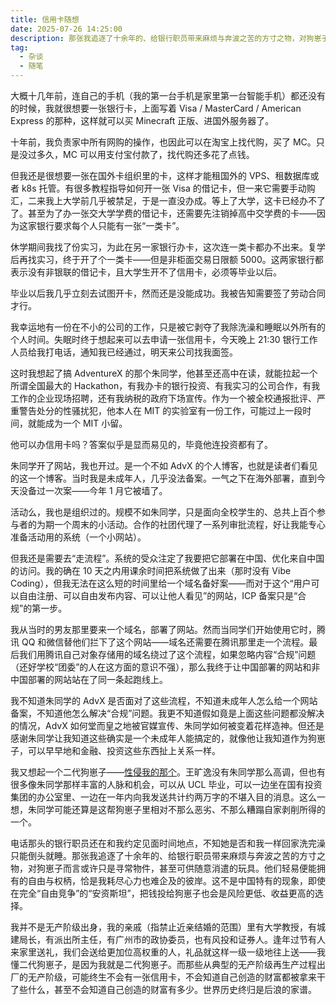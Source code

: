 ```yaml
---
title: 信用卡随想
date: 2025-07-26 14:25:00
description: 那张我追逐了十余年的、给银行职员带来麻烦与奔波之苦的方寸之物，对狗崽子而言或许只是寻常物件，甚至可供随意消遣的玩具。他们轻易便能拥有的自由与权柄，恰是我耗尽心力也难企及的彼岸。
tag:
  - 杂谈
  - 随笔
---
```


大概十几年前，连自己的手机（我的第一台手机是家里第一台智能手机）都还没有的时候，我就很想要一张银行卡，上面写着 Visa / MasterCard / American Express 的那种，这样就可以买 Minecraft 正版、进国外服务器了。

十年前，我负责家中所有网购的操作，也因此可以在淘宝上找代购，买了 MC。只是没过多久，MC 可以用支付宝付款了，找代购还多花了点钱。

但我还是很想要一张在国外卡组织里的卡，这样才能租国外的 VPS、租数据库或者 k8s 托管。有很多教程指导如何开一张 Visa 的借记卡，但一来它需要手动购汇，二来我上大学前几乎被禁足，于是一直没办成。等上了大学，这卡已经办不了了。甚至为了办一张交大学学费的借记卡，还需要先注销掉高中交学费的卡——因为这家银行要求每个人只能有一张“一类卡”。

休学期间我找了份实习，为此在另一家银行办卡，这次连一类卡都办不出来。复学后再找实习，终于开了个一类卡——但是非柜面交易日限额 5000。这两家银行都表示没有非银联的借记卡，且大学生开不了信用卡，必须等毕业以后。

毕业以后我几乎立刻去试图开卡，然而还是没能成功。我被告知需要签了劳动合同才行。

我幸运地有一份在不小的公司的工作，只是被它剥夺了我除洗澡和睡眠以外所有的个人时间。失眠时终于想起来可以去申请一张信用卡，今天晚上 21:30 银行工作人员给我打电话，通知我已经通过，明天来公司找我面签。

这时我想起了搞 AdventureX 的那个朱同学，他甚至还高中在读，就能拉起一个所谓全国最大的 Hackathon，有我办卡的银行投资、有我实习的公司合作，有我工作的企业现场招聘，还有我纳税的政府下场宣传。作为一个被全校通报批评、严重警告处分的性骚扰犯，他本人在 MIT 的实验室有一份工作，可能过上一段时间，就能成为一个 MIT 小留。

他可以办信用卡吗？答案似乎是显而易见的，毕竟他连投资都有了。

朱同学开了网站，我也开过。是一个不如 AdvX 的个人博客，也就是读者们看见的这一个博客。当时我是未成年人，几乎没法备案。一气之下在海外部署，直到今天没备过一次案——今年 1 月它被墙了。

活动么，我也是组织过的。规模不如朱同学，只是面向全校学生的、总共上百个参与者的为期一个周末的小活动。合作的社团代理了一系列审批流程，好让我能专心准备活动用的系统（一个小网站）。

但我还是需要去“走流程”。系统的受众注定了我要把它部署在中国、优化来自中国的访问。我的确在 10 天之内用课余时间把系统做了出来（那时没有 Vibe Coding），但我无法在这么短的时间里给一个域名备好案——而对于这个“用户可以自由注册、可以自由发布内容、可以让他人看见”的网站，ICP 备案只是“合规”的第一步。

我从当时的男友那里要来一个域名，部署了网站。然而当同学们开始使用它时，腾讯 QQ 和微信替他们拦下了这个网站——域名还需要在腾讯那里走一个流程。最后我们用腾讯自己对象存储用的域名绕过了这个流程，如果忽略内容“合规”问题（还好学校“团委”的人在这方面的意识不强），那么我终于让中国部署的网站和非中国部署的网站站在了同一条起跑线上。

我不知道朱同学的 AdvX 是否面对了这些流程，不知道未成年人怎么给一个网站备案，不知道他怎么解决“合规”问题。我更不知道假如竟是上面这些问题都没解决的情况，AdvX 如何堂而皇之地被官媒宣传、朱同学如何被变着花样造神。但还是感谢朱同学让我知道这些确实是一个未成年人能搞定的，就像他让我知道作为狗崽子，可以早早地和金融、投资这些东西扯上关系一样。

我又想起一个二代狗崽子——[性侵我的那个](/posts/ToWangKuangyi)。王旷逸没有朱同学那么高调，但也有很多像朱同学那样丰富的人脉和机会，可以从 UCL 毕业，可以一边坐在国有投资集团的办公室里、一边在一年内向我发送共计约两万字的不堪入目的消息。这么一想，朱同学可能还算是这帮狗崽子里相对不那么恶劣、不那么糟蹋自家剥削所得的一个。

电话那头的银行职员还在和我约定见面时间地点，不知她是否和我一样回家洗完澡只能倒头就睡。那张我追逐了十余年的、给银行职员带来麻烦与奔波之苦的方寸之物，对狗崽子而言或许只是寻常物件，甚至可供随意消遣的玩具。他们轻易便能拥有的自由与权柄，恰是我耗尽心力也难企及的彼岸。这不是中国特有的现象，即使在完全“自由竞争”的“安资斯坦”，把钱投给狗崽子也会是风险更低、收益更高的选择。

我并不是无产阶级出身，我的亲戚（指禁止近亲结婚的范围）里有大学教授，有城建局长，有派出所主任，有广州市的政协委员，也有风投和证券人。逢年过节有人来家里送礼，我们会送给更加位高权重的人，礼品就这样一级一级地往上送——我懂二代狗崽子，是因为我就是二代狗崽子。而那些从典型的无产阶级再生产过程出厂的无产阶级，可能终生不会有一张信用卡，不会知道自己创造的财富都被拿来干了些什么，甚至不会知道自己创造的财富有多少。世界历史终归是后浪的家谱。
